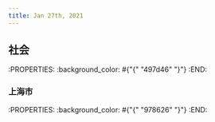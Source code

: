 ```yaml
---
title: Jan 27th, 2021
---
```


## 社会
:PROPERTIES:
:background_color: #{"{" "497d46" "}"}
:END:
### 上海市
:PROPERTIES:
:background_color: #{"{" "978626" "}"}
:END:
##
